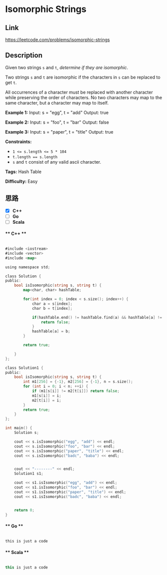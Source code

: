 


# Isomorphic Strings

## Link

https://leetcode.com/problems/isomorphic-strings


## Description

Given two strings `s` and `t`, _determine if they are isomorphic_.

Two strings `s` and `t` are isomorphic if the characters in `s` can be
replaced to get `t`.

All occurrences of a character must be replaced with another character while
preserving the order of characters. No two characters may map to the same
character, but a character may map to itself.



**Example 1:**
            Input: s = "egg", t = "add"    Output: true    

**Example 2:**
            Input: s = "foo", t = "bar"    Output: false    

**Example 3:**
            Input: s = "paper", t = "title"    Output: true    



**Constraints:**

  * `1 <= s.length <= 5 * 104`
  * `t.length == s.length`
  * `s` and `t` consist of any valid ascii character.


**Tags:** Hash Table

**Difficulty:** Easy

## 思路

[title]: https://leetcode.com/problems/isomorphic-strings


- [X] **C++**
- [ ] **Go**
- [ ] **Scala**

<!-- tabs:start -->

#### ** C++ **

``` go

#include <iostream>
#include <vector>
#include <map>

using namespace std;

class Solution {
public:
    bool isIsomorphic(string s, string t) {
        map<char, char> hashTable;

        for(int index = 0; index < s.size(); index++) {
            char a = s[index];
            char b = t[index];

            if(hashTable.end() != hashTable.find(a) && hashTable[a] != b) {
                return false;
            }
            hashTable[a] = b;
        }

        return true;

    }
};

class Solution1 {
public:
    bool isIsomorphic(string s, string t) {
        int m1[256] = {-1}, m2[256] = {-1}, n = s.size();
        for (int i = 0; i < n; ++i) {
            if (m1[s[i]] != m2[t[i]]) return false;
            m1[s[i]] = i;
            m2[t[i]] = i;
        }
        return true;
    }
};

int main() {
    Solution s;

    cout << s.isIsomorphic("egg", "add") << endl;
    cout << s.isIsomorphic("foo", "bar") << endl;
    cout << s.isIsomorphic("paper", "title") << endl;
    cout << s.isIsomorphic("badc", "baba") << endl;


    cout << "--------" << endl;
    Solution1 s1;

    cout << s1.isIsomorphic("egg", "add") << endl;
    cout << s1.isIsomorphic("foo", "bar") << endl;
    cout << s1.isIsomorphic("paper", "title") << endl;
    cout << s1.isIsomorphic("badc", "baba") << endl;


    return 0;
}


```

#### ** Go **

``` go

this is just a code

```

#### ** Scala **

``` scala

this is just a code

```

<!-- tabs:end -->
